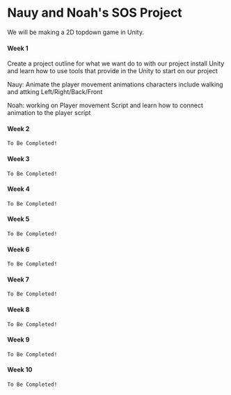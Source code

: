 # Nauy and Noah's SOS Project

We will be making a 2D topdown game in Unity.

#### Week 1
 Create a project outline for what we want do to with our project install Unity and learn how to use tools that provide in the Unity to start on our project

Nauy: Animate the player movement animations characters include walking and attking Left/Right/Back/Front

Noah: working on Player movement Script and learn how to connect animation to the player script 
  
#### Week 2
    To Be Completed!

#### Week 3
    To Be Completed!

#### Week 4
    To Be Completed!

#### Week 5
    To Be Completed!

#### Week 6
    To Be Completed!

#### Week 7
    To Be Completed!

#### Week 8
    To Be Completed!

#### Week 9
    To Be Completed!

#### Week 10
    To Be Completed!
